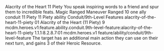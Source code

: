 <ability>
  <name>Alacrity of the Heart</name>
  <cost>11 Piety</cost>
  <flavor>You speak inspiring words to a friend and spur them to incredible feats.</flavor>
  <keywords>
    <keyword>Magic</keyword>
    <keyword>Ranged</keyword>
  </keywords>
  <type>Maneuver</type>
  <distance>Ranged 10</distance>
  <target>one ally</target>
  <metadata>
    <class>conduit</class>
    <cost>11 Piety</cost>
    <cost_amount>11</cost_amount>
    <cost_resource>Piety</cost_resource>
    <feature_type>ability</feature_type>
    <file_dpath>Conduit/9th-Level Features</file_dpath>
    <item_id>alacrity-of-the-heart-11-piety</item_id>
    <item_index>01</item_index>
    <item_name>Alacrity of the Heart (11 Piety)</item_name>
    <level>9</level>
    <scc>mcdm.heroes.v1:feature.ability.conduit.9th-level-feature:alacrity-of-the-heart-11-piety</scc>
    <scdc>1.1.1:8.2.8.7:01</scdc>
    <source>mcdm.heroes.v1</source>
    <type>feature/ability/conduit/9th-level-feature</type>
  </metadata>
  <effects>
    <effect type="mundane">The target has an additional main action they can use on their next turn, and gains 3 of their Heroic Resource.</effect>
  </effects>
</ability>
